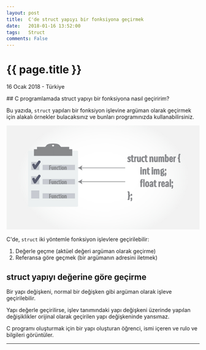 ```yaml
---
layout: post
title:  C'de struct yapıyı bir fonksiyona geçirmek
date:   2018-01-16 13:52:00
tags:   Struct
comments: False
---
```


{{ page.title }}
================

<p class="meta">16 Ocak 2018 - Türkiye</p>
## C programlamada struct yapıyı bir fonksiyona nasıl geçiririm?

Bu yazıda, ```struct``` yapıları bir fonksiyon işlevine argüman olarak geçirmek için alakalı örnekler bulacaksınız ve bunları programınızda kullanabilirsiniz.

![Alternative text](/images/c-structure-functions.jpg "C'de struct ve fonksiyon işlevi")

C'de, ```struct``` iki yöntemle fonksiyon işlevlere geçirilebilir:

1. Değerle geçme (aktüel değeri argüman olarak geçirme)
2. Referansa göre geçmek (bir argümanın adresini iletmek)

## struct yapıyı değerine göre geçirme

Bir yapı değişkeni, normal bir değişken gibi argüman olarak işleve geçirilebilir.

Yapı değerle geçirilirse, işlev tanımındaki yapı değişkeni üzerinde yapılan değişiklikler orijinal olarak geçirilen yapı değişkeninde yansımaz.

C programı oluşturmak için bir yapı oluşturan öğrenci, ismi içeren ve rulo ve bilgileri görüntüler.
***


